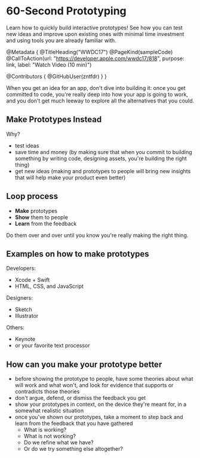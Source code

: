 # 60-Second Prototyping

Learn how to quickly build interactive prototypes! See how you can test new ideas and improve upon existing ones with minimal time investment and using tools you are already familiar with.

@Metadata {
   @TitleHeading("WWDC17")
   @PageKind(sampleCode)
   @CallToAction(url: "https://developer.apple.com/wwdc17/818", purpose: link, label: "Watch Video (10 min)")

   @Contributors {
      @GitHubUser(zntfdr)
   }
}



When you get an idea for an app, don't dive into building it: once you get committed to code, you're really deep into how your app is going to work, and you don't get much leeway to explore all the alternatives that you could.

## Make Prototypes Instead

Why?

- test ideas
- save time and money (by making sure that when you commit to building something by writing code, designing assets, you're building the right thing)
- get new ideas (making and prototypes to people will bring new insights that will help make your product even better)

## Loop process

- **Make** prototypes
- **Show** them to people
- **Learn** from the feedback

Do them over and over until you know you're really making the right thing.

## Examples on how to make prototypes

Developers:

- Xcode + Swift
- HTML, CSS, and JavaScript

Designers:

- Sketch
- Illustrator

Others:

- Keynote
- or your favorite text processor

## How can you make your prototype better

- before showing the prototype to people, have some theories about what will work and what won't, and look for evidence that supports or contradicts those theories
- don't argue, defend, or dismiss the feedback you get
- show your prototypes in context, on the device they're meant for, in a somewhat realistic situation
- once you've shown our prototypes, take a moment to step back and learn from the feedback that you have gathered
  - What is working? 
  - What is not working? 
  - Do we refine what we have? 
  - Or do we try something else altogether? 

